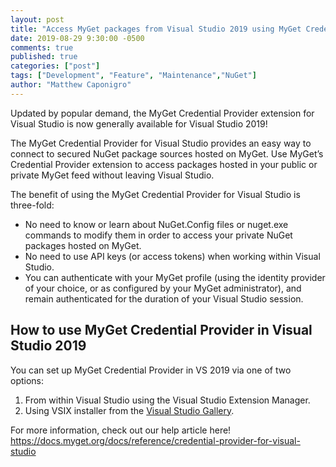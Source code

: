 ```yaml
---
layout: post
title: "Access MyGet packages from Visual Studio 2019 using MyGet Credential Provider for VS 2019"
date: 2019-08-29 9:30:00 -0500
comments: true
published: true
categories: ["post"]
tags: ["Development", "Feature", "Maintenance","NuGet"]
author: "Matthew Caponigro"
---
```


Updated by popular demand, the MyGet Credential Provider extension for Visual Studio is now generally available for Visual Studio 2019! 

The MyGet Credential Provider for Visual Studio provides an easy way to connect to secured NuGet package sources hosted on MyGet. Use MyGet’s Credential Provider extension to access packages hosted in your public or private MyGet feed without leaving Visual Studio.

The benefit of using the MyGet Credential Provider for Visual Studio is three-fold:

* No need to know or learn about NuGet.Config files or nuget.exe commands to modify them in order to access your private NuGet packages hosted on MyGet.
* No need to use API keys (or access tokens) when working within Visual Studio.
* You can authenticate with your MyGet profile (using the identity provider of your choice, or as configured by your MyGet administrator), and remain authenticated for the duration of your Visual Studio session.

## How to use MyGet Credential Provider in Visual Studio 2019

You can set up MyGet Credential Provider in VS 2019 via one of two options:

 1. From within Visual Studio using the Visual Studio Extension Manager.
 2. Using VSIX installer from the [Visual Studio Gallery](https://marketplace.visualstudio.com/items?itemName=vs-publisher-1456723.MyGetCredentialProviderVS2019).

For more information, check out our help article here! 
https://docs.myget.org/docs/reference/credential-provider-for-visual-studio
